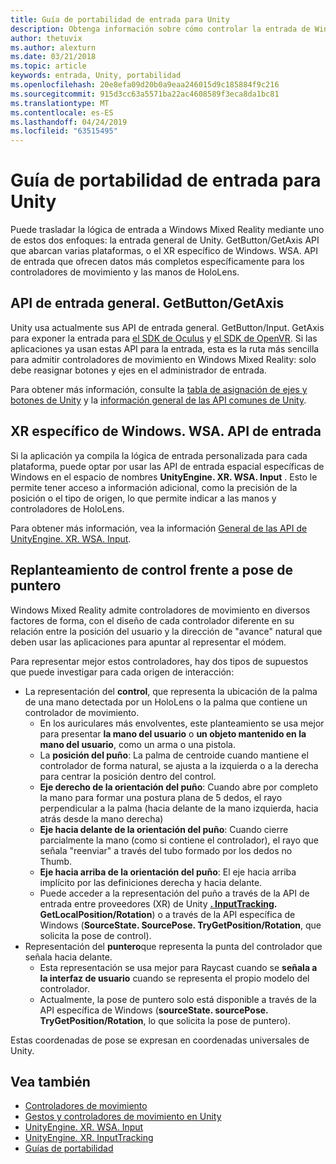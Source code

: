 ```yaml
---
title: Guía de portabilidad de entrada para Unity
description: Obtenga información sobre cómo controlar la entrada de Windows Mixed Reality en Unity.
author: thetuvix
ms.author: alexturn
ms.date: 03/21/2018
ms.topic: article
keywords: entrada, Unity, portabilidad
ms.openlocfilehash: 20e8efa09d20b0a9eaa246015d9c185884f9c216
ms.sourcegitcommit: 915d3cc63a5571ba22ac4608589f3eca8da1bc81
ms.translationtype: MT
ms.contentlocale: es-ES
ms.lasthandoff: 04/24/2019
ms.locfileid: "63515495"
---
```

# <a name="input-porting-guide-for-unity"></a>Guía de portabilidad de entrada para Unity

Puede trasladar la lógica de entrada a Windows Mixed Reality mediante uno de estos dos enfoques: la entrada general de Unity. GetButton/GetAxis API que abarcan varias plataformas, o el XR específico de Windows. WSA. API de entrada que ofrecen datos más completos específicamente para los controladores de movimiento y las manos de HoloLens.

## <a name="general-inputgetbuttongetaxis-apis"></a>API de entrada general. GetButton/GetAxis

Unity usa actualmente sus API de entrada general. GetButton/Input. GetAxis para exponer la entrada para [el SDK de Oculus](https://docs.unity3d.com/Manual/OculusControllers.html) y [el SDK de OpenVR](https://docs.unity3d.com/Manual/OpenVRControllers.html). Si las aplicaciones ya usan estas API para la entrada, esta es la ruta más sencilla para admitir controladores de movimiento en Windows Mixed Reality: solo debe reasignar botones y ejes en el administrador de entrada.

Para obtener más información, consulte la [tabla de asignación de ejes y botones de Unity](gestures-and-motion-controllers-in-unity.md#unity-buttonaxis-mapping-table) y la [información general de las API comunes de Unity](gestures-and-motion-controllers-in-unity.md#common-unity-apis-inputgetbuttongetaxis).

## <a name="windows-specific-xrwsainput-apis"></a>XR específico de Windows. WSA. API de entrada

Si la aplicación ya compila la lógica de entrada personalizada para cada plataforma, puede optar por usar las API de entrada espacial específicas de Windows en el espacio de nombres **UnityEngine. XR. WSA. Input** . Esto le permite tener acceso a información adicional, como la precisión de la posición o el tipo de origen, lo que permite indicar a las manos y controladores de HoloLens.

Para obtener más información, vea la información [General de las API de UnityEngine. XR. WSA. Input](gestures-and-motion-controllers-in-unity.md#windows-specific-apis-xrwsainput).

## <a name="grip-pose-vs-pointing-pose"></a>Replanteamiento de control frente a pose de puntero

Windows Mixed Reality admite controladores de movimiento en diversos factores de forma, con el diseño de cada controlador diferente en su relación entre la posición del usuario y la dirección de "avance" natural que deben usar las aplicaciones para apuntar al representar el módem.

Para representar mejor estos controladores, hay dos tipos de supuestos que puede investigar para cada origen de interacción:

* La representación del **control**, que representa la ubicación de la palma de una mano detectada por un HoloLens o la palma que contiene un controlador de movimiento.
    * En los auriculares más envolventes, este planteamiento se usa mejor para presentar **la mano del usuario** o **un objeto mantenido en la mano del usuario**, como un arma o una pistola.
    * La **posición del puño**: La palma de centroide cuando mantiene el controlador de forma natural, se ajusta a la izquierda o a la derecha para centrar la posición dentro del control.
    * **Eje derecho de la orientación del puño**: Cuando abre por completo la mano para formar una postura plana de 5 dedos, el rayo perpendicular a la palma (hacia delante de la mano izquierda, hacia atrás desde la mano derecha)
    * **Eje hacia delante de la orientación del puño**: Cuando cierre parcialmente la mano (como si contiene el controlador), el rayo que señala "reenviar" a través del tubo formado por los dedos no Thumb.
    * **Eje hacia arriba de la orientación del puño**: El eje hacia arriba implícito por las definiciones derecha y hacia delante.
    * Puede acceder a la representación del puño a través de la API de entrada entre proveedores (XR) de Unity **[. InputTracking](https://docs.unity3d.com/ScriptReference/XR.InputTracking.html). GetLocalPosition/Rotation**) o a través de la API específica de Windows (**SourceState. SourcePose. TryGetPosition/Rotation**, que solicita la pose de control).
* Representación del **puntero**que representa la punta del controlador que señala hacia delante.
    * Esta representación se usa mejor para Raycast cuando se **señala a la interfaz de usuario** cuando se representa el propio modelo del controlador.
    * Actualmente, la pose de puntero solo está disponible a través de la API específica de Windows (**sourceState. sourcePose. TryGetPosition/Rotation**, lo que solicita la pose de puntero).

Estas coordenadas de pose se expresan en coordenadas universales de Unity.

## <a name="see-also"></a>Vea también
* [Controladores de movimiento](motion-controllers.md)
* [Gestos y controladores de movimiento en Unity](gestures-and-motion-controllers-in-unity.md)
* [UnityEngine. XR. WSA. Input](https://docs.unity3d.com/ScriptReference/XR.WSA.Input.InteractionManager.html)
* [UnityEngine. XR. InputTracking](https://docs.unity3d.com/ScriptReference/XR.InputTracking.html)
* [Guías de portabilidad](porting-guides.md)
